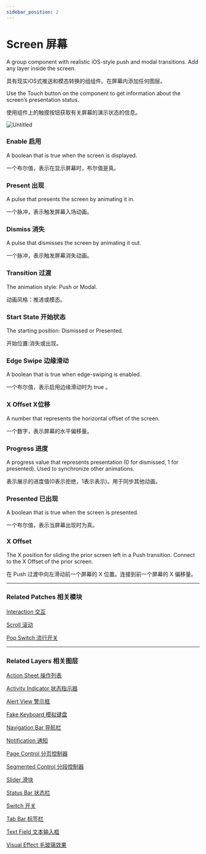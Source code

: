 ```yaml
---
sidebar_position: 2
---
```


# Screen 屏幕

A group component with realistic iOS-style push and modal transitions. Add any layer inside the screen.

具有现实iOS式推送和模态转换的组组件。在屏幕内添加任何图层。

Use the Touch button on the component to get information about the screen’s presentation status.

使用组件上的触摸按钮获取有关屏幕的演示状态的信息。

![Untitled](https://s3.us-west-2.amazonaws.com/secure.notion-static.com/20b00a73-c84b-4645-b3d4-ea6834f6bb80/Untitled.png?X-Amz-Algorithm=AWS4-HMAC-SHA256&X-Amz-Content-Sha256=UNSIGNED-PAYLOAD&X-Amz-Credential=AKIAT73L2G45EIPT3X45%2F20220602%2Fus-west-2%2Fs3%2Faws4_request&X-Amz-Date=20220602T190748Z&X-Amz-Expires=86400&X-Amz-Signature=eacbb09344901d9e71d9d79aad302e9cfc514d473ba510703dc3e9dca3ff4834&X-Amz-SignedHeaders=host&response-content-disposition=filename%20%3D%22Untitled.png%22&x-id=GetObject)

### Enable 启用

A boolean that is true when the screen is displayed.

一个布尔值，表示在显示屏幕时，布尔值是真。

### Present 出现

A pulse that presents the screen by animating it in.

一个脉冲，表示触发屏幕入场动画。

### Dismiss 消失

A pulse that dismisses the screen by animating it out.

一个脉冲，表示触发屏幕消失动画。

### Transition 过渡

The animation style: Push or Modal.

动画风格：推进或模态。

### Start State 开始状态

The starting position: Dismissed or Presented.

开始位置:消失或出现。

### Edge Swipe 边缘滑动

A boolean that is true when edge-swiping is enabled.

一个布尔值，表示启用边缘滑动时为 true 。

### X Offset X位移

A number that represents the horizontal offset of the screen.

一个数字，表示屏幕的水平偏移量。

### Progress 进度

A progress value that represents presentation (0 for dismissed, 1 for presented). Used to synchronize other animations.

表示展示的进度值(0表示拒绝，1表示表示)。用于同步其他动画。

### Presented 已出现

A boolean that is true when the screen is presented.

一个布尔值，表示当屏幕出现时为真。

### X Offset

The X position for sliding the prior screen left in a Push transition. Connect to the X Offset of the prior screen.

在 Push 过渡中向左滑动前一个屏幕的 X 位置。连接到前一个屏幕的 X 偏移量。

------

### Related Patches 相关模块

[Interaction 交互](./../Interaction/Interaction.md)

[Scroll 滚动](./../Interaction/Scroll.md)

[Pop Switch 流行开关](./../Interaction/Pop%20Switch.md)

------

### Related Layers 相关图层

[Action Sheet 操作列表](./Action%20Sheet.md)

[Activity Indicator 状态指示器](./Activity%20Indicator.md)

[Alert View 警示框](./Alert%20View.md)

[Fake Keyboard 模拟键盘](./Fake%20Keyboard.md)

[Navigation Bar 导航栏](./Navigation%20Bar.md)

[Notification 通知](./Notification.md)

[Page Control 分页控制器](./Page%20Control.md)

[Segmented Control 分段控制器](./Segmented%20Control.md)

[Slider 滑块](./Slider.md)

[Status Bar 状态栏](./Status%20bar.md)

[Switch 开关](./Switch.md)

[Tab Bar 标签栏](./Tab%20Bar.md)

[Text Field 文本输入框](./Text%20Field.md)

[Visual Effect 毛玻璃效果](./Visual%20Effect.md)
